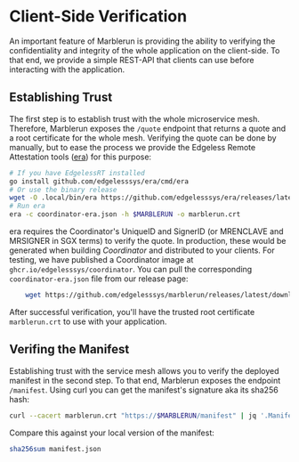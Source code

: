 # Client-Side Verification

An important feature of Marblerun is providing the ability to verifying the confidentiality and integrity of the whole application on the client-side.
To that end, we provide a simple REST-API that clients can use before interacting with the application.

## Establishing Trust

The first step is to establish trust with the whole microservice mesh.
Therefore, Marblerun exposes the `/quote` endpoint that returns a quote and a root certificate for the whole mesh.
Verifying the quote can be done by manually, but to ease the process we provide the Edgeless Remote Attestation tools ([era](https://github.com/edgelesssys/era)) for this purpose:

```bash
# If you have EdgelessRT installed
go install github.com/edgelesssys/era/cmd/era
# Or use the binary release
wget -O .local/bin/era https://github.com/edgelesssys/era/releases/latest/download/era
# Run era
era -c coordinator-era.json -h $MARBLERUN -o marblerun.crt
```

era requires the Coordinator's UniqueID and SignerID (or MRENCLAVE and MRSIGNER in SGX terms) to verify the quote.
In production, these would be generated when building *Coordinator* and distributed to your clients.
For testing, we have published a Coordinator image at `ghcr.io/edgelesssys/coordinator`.
You can pull the corresponding `coordinator-era.json` file from our release page:

```bash
    wget https://github.com/edgelesssys/marblerun/releases/latest/download/coordinator-era.json
```

After successful verification, you'll have the trusted root certificate `marblerun.crt` to use with your application.

## Verifing the Manifest

Establishing trust with the service mesh allows you to verify the deployed manifest in the second step.
To that end, Marblerun exposes the endpoint `/manifest`.
Using curl you can get the manifest's signature aka its sha256 hash:

```bash
curl --cacert marblerun.crt "https://$MARBLERUN/manifest" | jq '.ManifestSignature' --raw-output
```

Compare this against your local version of the manifest:

```bash
sha256sum manifest.json
```
